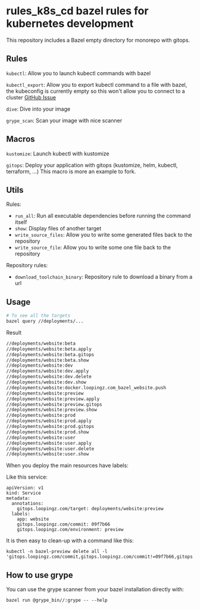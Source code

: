# rules_k8s_cd bazel rules for kubernetes development

This repository includes a Bazel empty directory for monorepo with gitops.

## Rules

`kubectl`: Allow you to launch kubectl commands with bazel

`kubectl_export`: Allow you to export kubectl command to a file with bazel, the kubeconfig is currently empty so this won't allow you to connect to a cluster [GitHub Issue](https://github.com/loopingz/rules_k8s_cd/issues/1)

`dive`: Dive into your image

`grype_scan`: Scan your image with nice scanner

## Macros

`kustomize`: Launch kubectl with kustomize

`gitops`: Deploy your application with gitops (kustomize, helm, kubectl, terraform, ...)
This macro is more an example to fork.

## Utils

Rules:

- `run_all`: Run all executable dependencies before running the command itself
- `show`: Display files of another target
- `write_source_files`: Allow you to write some generated files back to the repository
- `write_source_file`: Allow you to write some one file back to the repository

Repository rules:

- `download_toolchain_binary`: Repository rule to download a binary from a url

## Usage

```bash
# To see all the targets
bazel query //deployments/...
```

Result

```bash
//deployments/website:beta
//deployments/website:beta.apply
//deployments/website:beta.gitops
//deployments/website:beta.show
//deployments/website:dev
//deployments/website:dev.apply
//deployments/website:dev.delete
//deployments/website:dev.show
//deployments/website:docker.loopingz.com_bazel_website.push
//deployments/website:preview
//deployments/website:preview.apply
//deployments/website:preview.gitops
//deployments/website:preview.show
//deployments/website:prod
//deployments/website:prod.apply
//deployments/website:prod.gitops
//deployments/website:prod.show
//deployments/website:user
//deployments/website:user.apply
//deployments/website:user.delete
//deployments/website:user.show
```

When you deploy the main resources have labels:

Like this service:

```
apiVersion: v1
kind: Service
metadata:
  annotations:
    gitops.loopingz.com/target: deployments/website:preview
  labels:
    app: website
    gitops.loopingz.com/commit: 09f7b66
    gitops.loopingz.com/environment: preview
```

It is then easy to clean-up with a command like this:

```
kubectl -n bazel-preview delete all -l 'gitops.loopingz.com/commit,gitops.loopingz.com/commit!=09f7b66,gitops.loopingz.com/environment=preview'
```

## How to use grype

You can use the grype scanner from your bazel installation directly with:

```
bazel run @grype_bin//:grype -- --help
```

